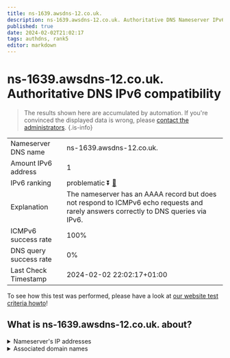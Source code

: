 ```yaml
---
title: ns-1639.awsdns-12.co.uk.
description: ns-1639.awsdns-12.co.uk. Authoritative DNS Nameserver IPv6 compatibility
published: true
date: 2024-02-02T21:02:17
tags: authdns, rank5
editor: markdown
---
```


# ns-1639.awsdns-12.co.uk. Authoritative DNS IPv6 compatibility

> The results shown here are accumulated by automation. If you're convinced the displayed data is wrong, please [contact the administrators](/howto/chat). 
{.is-info}




|   |   |
| - | - |
| Nameserver DNS name | ns-1639.awsdns-12.co.uk.
| Amount IPv6 address | 1
| IPv6 ranking | problematic :arrow_double_down: [🔗](/howto/ranking) |
| Explanation | The nameserver has an AAAA record but does not respond to ICMPv6 echo requests and rarely answers correctly to DNS queries via IPv6. |
| ICMPv6 success rate | 100%|
| DNS query success rate | 0% |
| Last Check Timestamp | 2024-02-02 22:02:17+01:00 |

To see how this test was performed, please have a look at [our website test criteria howto](/howto/testcriteria/authdns)!


## What is ns-1639.awsdns-12.co.uk. about?




<details>
<summary>Nameserver's IP addresses</summary>

2600:9000:5306:6700::1

</details>



<details>
<summary>Associated domain names</summary>

www.ign.com

</details>
